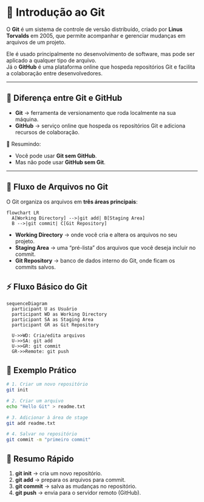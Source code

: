 # 📖 Introdução ao Git

O **Git** é um sistema de controle de versão distribuído, criado por **Linus Torvalds** em 2005, que permite acompanhar e gerenciar mudanças em arquivos de um projeto.  

Ele é usado principalmente no desenvolvimento de software, mas pode ser aplicado a qualquer tipo de arquivo.  
Já o **GitHub** é uma plataforma online que hospeda repositórios Git e facilita a colaboração entre desenvolvedores.

---

## 🔑 Diferença entre Git e GitHub

- **Git** → ferramenta de versionamento que roda localmente na sua máquina.  
- **GitHub** → serviço online que hospeda os repositórios Git e adiciona recursos de colaboração.  

📌 Resumindo:  
- Você pode usar **Git sem GitHub**.  
- Mas não pode usar **GitHub sem Git**.

---

## 📂 Fluxo de Arquivos no Git

O Git organiza os arquivos em **três áreas principais**:

```mermaid
flowchart LR
  A[Working Directory] -->|git add| B[Staging Area]
  B -->|git commit| C[Git Repository]
```

- **Working Directory** → onde você cria e altera os arquivos no seu projeto.
- **Staging Area** → uma “pré-lista” dos arquivos que você deseja incluir no commit.
- **Git Repository** → banco de dados interno do Git, onde ficam os commits salvos.


## ⚡ Fluxo Básico do Git
```mermaid
sequenceDiagram
  participant U as Usuário
  participant WD as Working Directory
  participant SA as Staging Area
  participant GR as Git Repository

  U->>WD: Cria/edita arquivos
  U->>SA: git add
  U->>GR: git commit
  GR->>Remote: git push
```

## 📌 Exemplo Prático
```bash
# 1. Criar um novo repositório
git init

# 2. Criar um arquivo
echo "Hello Git" > readme.txt

# 3. Adicionar à área de stage
git add readme.txt

# 4. Salvar no repositório
git commit -m "primeiro commit"
```

## 🎯 Resumo Rápido

1. **git init** → cria um novo repositório.
2. **git add** → prepara os arquivos para commit.
3. **git commit** → salva as mudanças no repositório.
4. **git push** → envia para o servidor remoto (GitHub).
